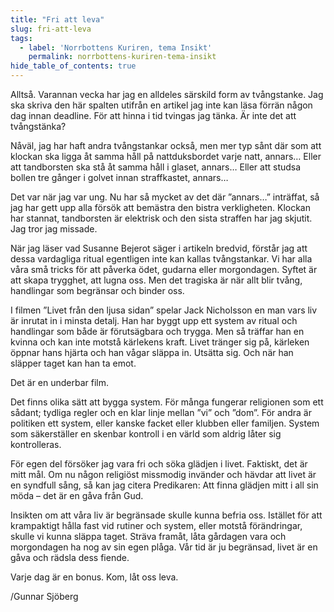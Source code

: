 ```yaml
---
title: "Fri att leva"
slug: fri-att-leva
tags:
  - label: 'Norrbottens Kuriren, tema Insikt'
    permalink: norrbottens-kuriren-tema-insikt
hide_table_of_contents: true
---
```

Alltså. Varannan vecka har jag en alldeles särskild form av tvångstanke. Jag ska skriva den här spalten utifrån en artikel jag inte kan läsa förrän någon dag innan deadline. För att hinna i tid tvingas jag tänka. Är inte det att tvångstänka?

<!--truncate-->

Nåväl, jag har haft andra tvångstankar också, men mer typ sånt där som att klockan ska ligga åt samma håll på nattduksbordet varje natt, annars… Eller att tandborsten ska stå åt samma håll i glaset, annars… Eller att studsa bollen tre gånger i golvet innan straffkastet, annars…

Det var när jag var ung. Nu har så mycket av det där ”annars…” inträffat, så jag har gett upp alla försök att bemästra den bistra verkligheten. Klockan har stannat, tandborsten är elektrisk och den sista straffen har jag skjutit. Jag tror jag missade.

När jag läser vad Susanne Bejerot säger i artikeln bredvid, förstår jag att dessa vardagliga ritual egentligen inte kan kallas tvångstankar. Vi har alla våra små tricks för att påverka ödet, gudarna eller morgondagen. Syftet är att skapa trygghet, att lugna oss. Men det tragiska är när allt blir tvång, handlingar som begränsar och binder oss.

I filmen ”Livet från den ljusa sidan” spelar Jack Nicholsson en man vars liv är inrutat in i minsta detalj. Han har byggt upp ett system av ritual och handlingar som både är förutsägbara och trygga. Men så träffar han en kvinna och kan inte motstå kärlekens kraft. Livet tränger sig på, kärleken öppnar hans hjärta och han vågar släppa in. Utsätta sig. Och när han släpper taget kan han ta emot. 

Det är en underbar film.

Det finns olika sätt att bygga system. För många fungerar religionen som ett sådant; tydliga regler och en klar linje mellan ”vi” och ”dom”. För andra är politiken ett system, eller kanske facket eller klubben eller familjen. System som säkerställer en skenbar kontroll i en värld som aldrig låter sig kontrolleras.

För egen del försöker jag vara fri och söka glädjen i livet. Faktiskt, det är mitt mål. Om nu någon religiöst missmodig invänder och hävdar att livet är en syndfull sång, så kan jag citera Predikaren: Att finna glädjen mitt i all sin möda – det är en gåva från Gud.

Insikten om att våra liv är begränsade skulle kunna befria oss. Istället för att krampaktigt hålla fast vid rutiner och system, eller motstå förändringar, skulle vi kunna släppa taget. Sträva framåt, låta gårdagen vara och morgondagen ha nog av sin egen plåga. Vår tid är ju begränsad, livet är en gåva och rädsla dess fiende. 

Varje dag är en bonus. Kom, låt oss leva. 

/Gunnar Sjöberg
